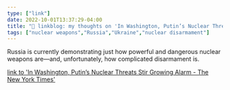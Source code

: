 ```yaml
---
type: ["link"]
date: 2022-10-01T13:37:29-04:00
title: "🔗 linkblog: my thoughts on 'In Washington, Putin’s Nuclear Threats Stir Growing Alarm - The New York Times'"
tags: ["nuclear weapons","Russia","Ukraine","nuclear disarmament"]
---
```

Russia is currently demonstrating just how powerful and dangerous nuclear weapons are—and, unfortunately, how complicated disarmament is.
 

[link to 'In Washington, Putin’s Nuclear Threats Stir Growing Alarm - The New York Times'](https://www.nytimes.com/2022/10/01/world/europe/washington-putin-nuclear-threats.html)

